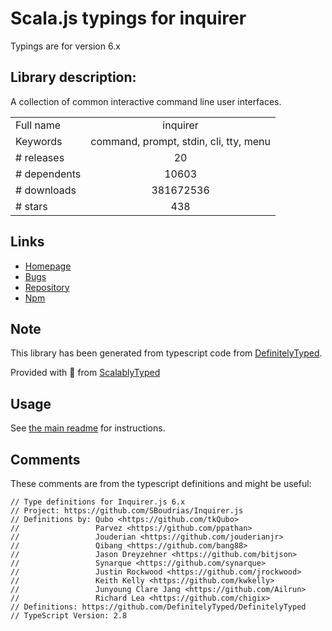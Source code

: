
# Scala.js typings for inquirer

Typings are for version 6.x

## Library description:
A collection of common interactive command line user interfaces.

|                    |                 |
| ------------------ | :-------------: |
| Full name          | inquirer |
| Keywords           | command, prompt, stdin, cli, tty, menu |
| # releases         | 20 |
| # dependents       | 10603 |
| # downloads        | 381672536 |
| # stars            | 438 |

## Links
- [Homepage](https://github.com/SBoudrias/Inquirer.js#readme)
- [Bugs](https://github.com/SBoudrias/Inquirer.js/issues)
- [Repository](https://github.com/SBoudrias/Inquirer.js)
- [Npm](https://www.npmjs.com/package/inquirer)
    


## Note
This library has been generated from typescript code from [DefinitelyTyped](https://definitelytyped.org).

Provided with :purple_heart: from [ScalablyTyped](https://github.com/oyvindberg/ScalablyTyped)

## Usage
See [the main readme](../../readme.md) for instructions.

## Comments

These comments are from the typescript definitions and might be useful:
```
// Type definitions for Inquirer.js 6.x
// Project: https://github.com/SBoudrias/Inquirer.js
// Definitions by: Qubo <https://github.com/tkQubo>
//                 Parvez <https://github.com/ppathan>
//                 Jouderian <https://github.com/jouderianjr>
//                 Qibang <https://github.com/bang88>
//                 Jason Dreyzehner <https://github.com/bitjson>
//                 Synarque <https://github.com/synarque>
//                 Justin Rockwood <https://github.com/jrockwood>
//                 Keith Kelly <https://github.com/kwkelly>
//                 Junyoung Clare Jang <https://github.com/Ailrun>
//                 Richard Lea <https://github.com/chigix>
// Definitions: https://github.com/DefinitelyTyped/DefinitelyTyped
// TypeScript Version: 2.8

```

